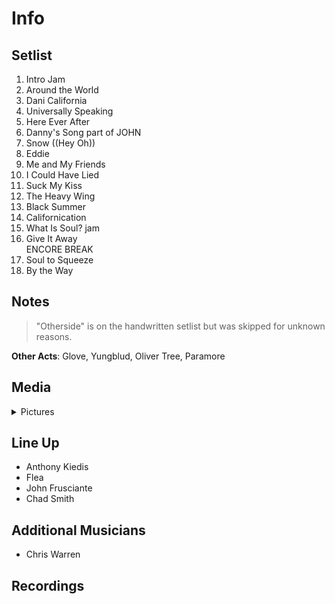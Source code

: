 # Info

## Setlist

1. Intro Jam
2. Around the World
3. Dani California
4. Universally Speaking
5. Here Ever After
6. Danny's Song part of JOHN
7. Snow ((Hey Oh))
8. Eddie
9. Me and My Friends
10. I Could Have Lied
11. Suck My Kiss
12. The Heavy Wing
13. Black Summer
14. Californication
15. What Is Soul? jam
16. Give It Away
<br> ENCORE BREAK
17. Soul to Squeeze
18. By the Way

## Notes

> "Otherside" is on the handwritten setlist but was skipped for unknown reasons.

**Other Acts**: Glove, Yungblud, Oliver Tree, Paramore

## Media 

<details>
  <summary>Pictures</summary>
  <!--<img alt="Setlist" title="Setlist" src="_.jpg" height="200" />-->
</details>

## Line Up

* Anthony Kiedis
* Flea
* John Frusciante
* Chad Smith

## Additional Musicians
* Chris Warren

## Recordings
